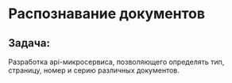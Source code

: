 # Распознавание документов

## Задача: 

Разработка api-микросервиса, позволяющего определять тип, страницу, номер и серию различных документов.
